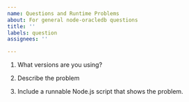 ```yaml
---
name: Questions and Runtime Problems
about: For general node-oracledb questions
title: ''
labels: question
assignees: ''

---
```


<!--

Thank you for using node-oracledb.

Review the user manual: https://oracle.github.io/node-oracledb/doc/api.html

Please answer these questions so we can help you.

Use Markdown syntax, see https://help.github.com/github/writing-on-github/basic-writing-and-formatting-syntax

GitHub issues that are not updated for a month may be automatically closed.  Feel free to update them at any time.

-->

1. What versions are you using?

<!--

Give your database version.

Also run node and show the output of:

    process.platform
    process.version
    process.arch
    require('oracledb').versionString
    require('oracledb').oracleClientVersionString

-->

2. Describe the problem

<!-- Cut and paste text showing the command you ran.  No screenshots. -->

3. Include a runnable Node.js script that shows the problem.

<!--

Include all SQL needed to create the database schema.

Use a gist for long code: see https://gist.github.com/

Format code by using three backticks on a line before and after code snippets, for example:

```
const oracledb = require('oracledb');
```

-->
